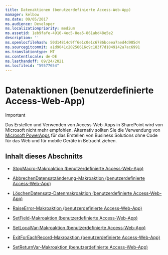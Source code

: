 ```yaml
---
title: Datenaktionen (benutzerdefinierte Access-Web-App)
manager: kelbow
ms.date: 09/05/2017
ms.audience: Developer
ms.localizationpriority: medium
ms.assetid: 1eb9fafe-4916-4ec5-8ea5-861abd48e5e2
description: ''
ms.openlocfilehash: 50d14814c9ff6e1c0e1c6786bceea7aed4d985d4
ms.sourcegitcommit: a1d9041c20256616c9c183f7d1049142a7ac6991
ms.translationtype: MT
ms.contentlocale: de-DE
ms.lasthandoff: 09/24/2021
ms.locfileid: "59577654"
---
```

# <a name="data-actions-access-custom-web-app"></a>Datenaktionen (benutzerdefinierte Access-Web-App)

> [!IMPORTANT]
> Das Erstellen und Verwenden von Access-Web-Apps in SharePoint wird von Microsoft nicht mehr empfohlen. Alternativ sollten Sie die Verwendung von [Microsoft PowerApps](https://powerapps.microsoft.com/en-us/) für das Erstellen von Business Solutions ohne Code für das Web und für mobile Geräte in Betracht ziehen. 
  
## <a name="in-this-section"></a>Inhalt dieses Abschnitts

- [StopMacro-Makroaktion (benutzerdefinierte Access-Web-App)](stopmacro-macro-action-access-custom-web-app.md)
    
- [AbbrechenDatensatzänderung-Makroaktion (benutzerdefinierte Access-Web-App)](cancelrecordchange-macro-action-access-custom-web-app.md)
    
- [LöschenDatensatz-Datenmakroaktion (benutzerdefinierte Access-Web-App)](deleterecord-data-macro-action-access-custom-web-app.md)
    
- [RaiseError-Makroaktion (benutzerdefinierte Access-Web-App)](raiseerror-macro-action-access-custom-web-app.md)
    
- [SetField-Makroaktion (benutzerdefinierte Access-Web-App)](setfield-macro-action-access-custom-web-app.md)
    
- [SetLocalVar-Makroaktion (benutzerdefinierte Access-Web-App)](setlocalvar-macro-action-access-custom-web-app.md)
    
- [ExitForEachRecord-Makroaktion (benutzerdefinierte Access-Web-App)](exitforeachrecord-macro-action-access-custom-web-app.md)
    
- [SetReturnVar-Makroaktion (benutzerdefinierte Access-Web-App)](setreturnvar-macro-action-access-custom-web-app.md)
    

